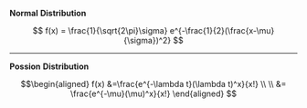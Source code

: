 
**Normal** **Distribution**

$$
f(x) = \frac{1}{\sqrt{2\pi}\sigma}
        e^{-\frac{1}{2}(\frac{x-\mu}{\sigma})^2}
$$

---

**Possion** **Distribution**

$$\begin{aligned}
f(x) &=\frac{e^{-\lambda t}(\lambda t)^x}{x!} \\
\\
&= \frac{e^{-\mu}(\mu)^x}{x!}
\end{aligned}
$$
